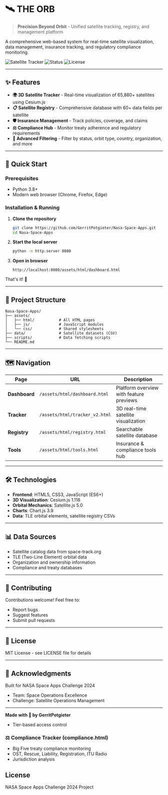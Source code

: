 # 🛰️ THE ORB

> **Precision Beyond Orbit** - Unified satellite tracking, registry, and management platform

A comprehensive web-based system for real-time satellite visualization, data management, insurance tracking, and regulatory compliance monitoring.

![Satellite Tracker](https://img.shields.io/badge/Satellites-65%2C880-orange)
![Status](https://img.shields.io/badge/Status-Active-success)
![License](https://img.shields.io/badge/License-MIT-blue)

---

## ✨ Features

- **🌍 3D Satellite Tracker** - Real-time visualization of 65,880+ satellites using Cesium.js
- **📋 Satellite Registry** - Comprehensive database with 60+ data fields per satellite
- **🛡️ Insurance Management** - Track policies, coverage, and claims
- **⚖️ Compliance Hub** - Monitor treaty adherence and regulatory requirements
- **🎯 Advanced Filtering** - Filter by status, orbit type, country, organization, and more

---

## 🚀 Quick Start

### Prerequisites

- Python 3.8+
- Modern web browser (Chrome, Firefox, Edge)

### Installation & Running

1. **Clone the repository**

   ```bash
   git clone https://github.com/GerritPotgieter/Nasa-Space-Apps.git
   cd Nasa-Space-Apps
   ```

2. **Start the local server**

   ```bash
   python -m http.server 8080
   ```

3. **Open in browser**
   ```
   http://localhost:8080/assets/html/dashboard.html
   ```

That's it! 🎉

---

## 📂 Project Structure

```
Nasa-Space-Apps/
├── assets/
│   ├── html/           # All HTML pages
│   ├── js/             # JavaScript modules
│   └── css/            # Shared stylesheets
├── data/               # Satellite datasets (CSV)
├── scripts/            # Data fetching scripts
└── README.md
```

---

## 🗺️ Navigation

| Page          | URL                            | Description                             |
| ------------- | ------------------------------ | --------------------------------------- |
| **Dashboard** | `/assets/html/dashboard.html`  | Platform overview with feature previews |
| **Tracker**   | `/assets/html/tracker_v2.html` | 3D real-time satellite visualization    |
| **Registry**  | `/assets/html/registry.html`   | Searchable satellite database           |
| **Tools**     | `/assets/html/tools.html`      | Insurance & compliance tools hub        |

---

## 🛠️ Technologies

- **Frontend**: HTML5, CSS3, JavaScript (ES6+)
- **3D Visualization**: Cesium.js 1.118
- **Orbital Mechanics**: Satellite.js 5.0
- **Charts**: Chart.js 3.9
- **Data**: TLE orbital elements, satellite registry CSVs

---

## 📊 Data Sources

- Satellite catalog data from space-track.org
- TLE (Two-Line Element) orbital data
- Organization and ownership information
- Compliance and treaty databases

---

## 🤝 Contributing

Contributions welcome! Feel free to:

- Report bugs
- Suggest features
- Submit pull requests

---

## 📝 License

MIT License - see LICENSE file for details

---

## 🌟 Acknowledgments

Built for NASA Space Apps Challenge 2024

- Team: Space Operations Excellence
- Challenge: Satellite Operations Management

---

**Made with 🚀 by GerritPotgieter**

- Tier-based access control

### ⚖️ Compliance Tracker (compliance.html)

- Big Five treaty compliance monitoring
- OST, Rescue, Liability, Registration, ITU Radio
- Jurisdiction analysis

## License

NASA Space Apps Challenge 2024 Project
